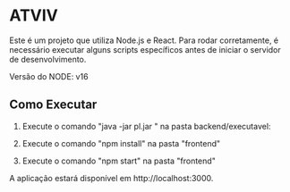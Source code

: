 # ATVIV

Este é um projeto que utiliza Node.js e React. Para rodar corretamente, é necessário executar alguns scripts específicos antes de iniciar o servidor de desenvolvimento.

Versão do NODE: v16

## Como Executar

1. Execute o comando "java -jar pl.jar " na pasta backend/executavel:

2. Execute o comando "npm install" na pasta "frontend"

3. Execute o comando "npm start" na pasta "frontend"

A aplicação estará disponível em http://localhost:3000.
